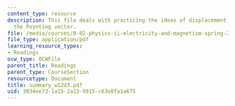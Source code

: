 ```yaml
---
content_type: resource
description: This file deals with practicing the ideas of displacement current and
  the Poynting vector.
file: /media/courses/8-02-physics-ii-electricity-and-magnetism-spring-2007/3034ee731a152a139915c63e8fa1a675_summary_w12d3.pdf
file_type: application/pdf
learning_resource_types:
- Readings
ocw_type: OCWFile
parent_title: Readings
parent_type: CourseSection
resourcetype: Document
title: summary_w12d3.pdf
uid: 3034ee73-1a15-2a13-9915-c63e8fa1a675
---
```

